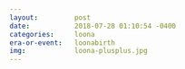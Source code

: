 ```yaml
---
layout:         post
date:           2018-07-28 01:10:54 -0400
categories:     loona
era-or-event:   loonabirth
img:            loona-plusplus.jpg
---
```

